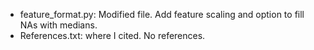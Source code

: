 - feature_format.py: Modified file. Add feature scaling and option to fill NAs with medians.
- References.txt: where I cited. No references.
